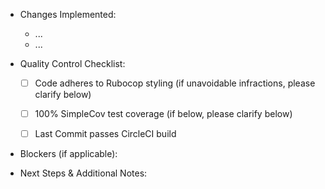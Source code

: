 - Changes Implemented:
  - ...
  - ...

- Quality Control Checklist:

  - [ ] Code adheres to Rubocop styling (if unavoidable infractions, please clarify below)
  - [ ] 100% SimpleCov test coverage (if below, please clarify below)
  - [ ] Last Commit passes CircleCI build


- Blockers (if applicable):

- Next Steps & Additional Notes:
